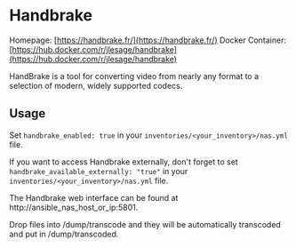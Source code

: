 
# Handbrake

Homepage: [https://handbrake.fr/](https://handbrake.fr/)
Docker Container: [https://hub.docker.com/r/jlesage/handbrake](https://hub.docker.com/r/jlesage/handbrake)

HandBrake is a tool for converting video from nearly any format to a selection of modern, widely supported codecs.

## Usage

Set `handbrake_enabled: true` in your `inventories/<your_inventory>/nas.yml` file.

If you want to access Handbrake externally, don't forget to set `handbrake_available_externally: "true"` in your `inventories/<your_inventory>/nas.yml` file.

The Handbrake web interface can be found at http://ansible_nas_host_or_ip:5801.

Drop files into /dump/transcode and they will be automatically transcoded and put in /dump/transcoded.
